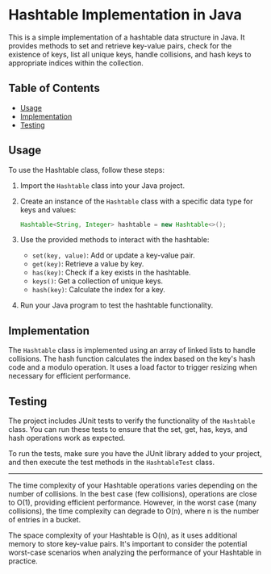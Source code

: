 

# Hashtable Implementation in Java

This is a simple implementation of a hashtable data structure in Java. It provides methods to set and retrieve key-value pairs, check for the existence of keys, list all unique keys, handle collisions, and hash keys to appropriate indices within the collection.

## Table of Contents

- [Usage](#usage)
- [Implementation](#implementation)
- [Testing](#testing)


## Usage

To use the Hashtable class, follow these steps:

1. Import the `Hashtable` class into your Java project.

2. Create an instance of the `Hashtable` class with a specific data type for keys and values:

   ```java
   Hashtable<String, Integer> hashtable = new Hashtable<>();
   ```

3. Use the provided methods to interact with the hashtable:

    - `set(key, value)`: Add or update a key-value pair.
    - `get(key)`: Retrieve a value by key.
    - `has(key)`: Check if a key exists in the hashtable.
    - `keys()`: Get a collection of unique keys.
    - `hash(key)`: Calculate the index for a key.

4. Run your Java program to test the hashtable functionality.

## Implementation

The `Hashtable` class is implemented using an array of linked lists to handle collisions. The hash function calculates the index based on the key's hash code and a modulo operation. It uses a load factor to trigger resizing when necessary for efficient performance.

## Testing

The project includes JUnit tests to verify the functionality of the `Hashtable` class. You can run these tests to ensure that the set, get, has, keys, and hash operations work as expected.

To run the tests, make sure you have the JUnit library added to your project, and then execute the test methods in the `HashtableTest` class.

---

The time complexity of your Hashtable operations varies depending on the number of collisions. In the best case (few collisions), operations are close to O(1), providing efficient performance. However, in the worst case (many collisions), the time complexity can degrade to O(n), where n is the number of entries in a bucket.

The space complexity of your Hashtable is O(n), as it uses additional memory to store key-value pairs. It's important to consider the potential worst-case scenarios when analyzing the performance of your Hashtable in practice.